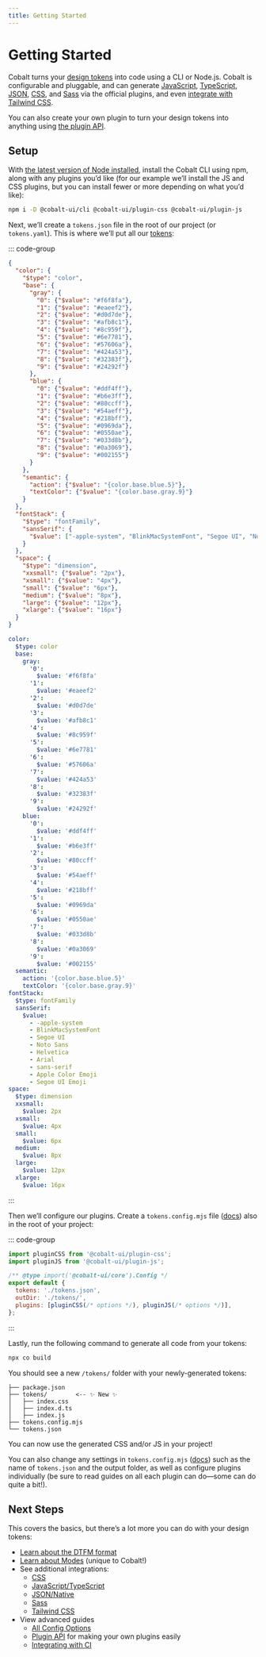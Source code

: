```yaml
---
title: Getting Started
---
```


# Getting Started

Cobalt turns your [design tokens](/guides/tokens) into code using a CLI or Node.js. Cobalt is configurable and pluggable, and can generate [JavaScript](/integrations/js), [TypeScript](/integrations/js),
[JSON](/integrations/json), [CSS](/integrations/css), and [Sass](/integrations/sass) via the official plugins, and even [integrate with Tailwind CSS](/integrations/tailwind).

You can also create your own plugin to turn your design tokens into anything using [the plugin API](/advanced/plugin-api).

## Setup

With [the latest version of Node installed](https://nodejs.org), install the Cobalt CLI using npm, along with any plugins you’d like (for our example we’ll install the JS and CSS plugins, but you can install fewer or more depending on what you’d like):

```sh
npm i -D @cobalt-ui/cli @cobalt-ui/plugin-css @cobalt-ui/plugin-js
```

Next, we’ll create a `tokens.json` file in the root of our project (or `tokens.yaml`). This is where we’ll put all our [tokens](/guides/tokens):

::: code-group

```json [JSON]
{
  "color": {
    "$type": "color",
    "base": {
      "gray": {
        "0": {"$value": "#f6f8fa"},
        "1": {"$value": "#eaeef2"},
        "2": {"$value": "#d0d7de"},
        "3": {"$value": "#afb8c1"},
        "4": {"$value": "#8c959f"},
        "5": {"$value": "#6e7781"},
        "6": {"$value": "#57606a"},
        "7": {"$value": "#424a53"},
        "8": {"$value": "#32383f"},
        "9": {"$value": "#24292f"}
      },
      "blue": {
        "0": {"$value": "#ddf4ff"},
        "1": {"$value": "#b6e3ff"},
        "2": {"$value": "#80ccff"},
        "3": {"$value": "#54aeff"},
        "4": {"$value": "#218bff"},
        "5": {"$value": "#0969da"},
        "6": {"$value": "#0550ae"},
        "7": {"$value": "#033d8b"},
        "8": {"$value": "#0a3069"},
        "9": {"$value": "#002155"}
      }
    },
    "semantic": {
      "action": {"$value": "{color.base.blue.5}"},
      "textColor": {"$value": "{color.base.gray.9}"}
    }
  },
  "fontStack": {
    "$type": "fontFamily",
    "sansSerif": {
      "$value": ["-apple-system", "BlinkMacSystemFont", "Segoe UI", "Noto Sans", "Helvetica", "Arial", "sans-serif", "Apple Color Emoji", "Segoe UI Emoji"]
    }
  },
  "space": {
    "$type": "dimension",
    "xxsmall": {"$value": "2px"},
    "xsmall": {"$value": "4px"},
    "small": {"$value": "6px"},
    "medium": {"$value": "8px"},
    "large": {"$value": "12px"},
    "xlarge": {"$value": "16px"}
  }
}
```

```yaml [YAML]
color:
  $type: color
  base:
    gray:
      '0':
        $value: '#f6f8fa'
      '1':
        $value: '#eaeef2'
      '2':
        $value: '#d0d7de'
      '3':
        $value: '#afb8c1'
      '4':
        $value: '#8c959f'
      '5':
        $value: '#6e7781'
      '6':
        $value: '#57606a'
      '7':
        $value: '#424a53'
      '8':
        $value: '#32383f'
      '9':
        $value: '#24292f'
    blue:
      '0':
        $value: '#ddf4ff'
      '1':
        $value: '#b6e3ff'
      '2':
        $value: '#80ccff'
      '3':
        $value: '#54aeff'
      '4':
        $value: '#218bff'
      '5':
        $value: '#0969da'
      '6':
        $value: '#0550ae'
      '7':
        $value: '#033d8b'
      '8':
        $value: '#0a3069'
      '9':
        $value: '#002155'
  semantic:
    action: '{color.base.blue.5}'
    textColor: '{color.base.gray.9}'
fontStack:
  $type: fontFamily
  sansSerif:
    $value:
      - -apple-system
      - BlinkMacSystemFont
      - Segoe UI
      - Noto Sans
      - Helvetica
      - Arial
      - sans-serif
      - Apple Color Emoji
      - Segoe UI Emoji
space:
  $type: dimension
  xxsmall:
    $value: 2px
  xsmall:
    $value: 4px
  small:
    $value: 6px
  medium:
    $value: 8px
  large:
    $value: 12px
  xlarge:
    $value: 16px
```

:::

Then we’ll configure our plugins. Create a `tokens.config.mjs` file ([docs](/advanced/config)) also in the root of your project:

::: code-group

```js [tokens.config.mjs]
import pluginCSS from '@cobalt-ui/plugin-css';
import pluginJS from '@cobalt-ui/plugin-js';

/** @type import('@cobalt-ui/core').Config */
export default {
  tokens: './tokens.json',
  outDir: './tokens/',
  plugins: [pluginCSS(/* options */), pluginJS(/* options */)],
};
```

:::

Lastly, run the following command to generate all code from your tokens:

```sh
npx co build
```

You should see a new `/tokens/` folder with your newly-generated tokens:

```
├── package.json
├── tokens/        <-- ✨ New ✨
│   ├── index.css
│   ├── index.d.ts
│   ├── index.js
├── tokens.config.mjs
└── tokens.json
```

You can now use the generated CSS and/or JS in your project!

You can also change any settings in `tokens.config.mjs` ([docs](/advanced/config)) such as the name of `tokens.json` and the output folder, as well as configure plugins individually (be sure to read guides on all each plugin can do—some can do quite a bit!).

## Next Steps

This covers the basics, but there’s a lot more you can do with your design tokens:

- [Learn about the DTFM format](/guides/tokens)
- [Learn about Modes](/guides/modes) (unique to Cobalt!)
- See additional integrations:
  - [CSS](/integrations/css)
  - [JavaScript/TypeScript](/integrations/js)
  - [JSON/Native](/integrations/json)
  - [Sass](/integrations/sass)
  - [Tailwind CSS](/integrations/tailwind)
- View advanced guides
  - [All Config Options](/advanced/config)
  - [Plugin API](/advanced/plugin-api) for making your own plugins easily
  - [Integrating with CI](/advanced/ci)
